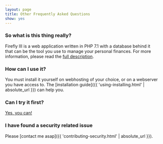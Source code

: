 ```yaml
---
layout: page
title: Other Frequently Asked Questions
show: yes
---
```


### So what is this thing really?

Firefly III is a web application written in PHP 7.1 with a database behind it that can be the tool you use to manage your personal finances. For more information, please read the [full description](/description/).

### How can I use it?

You must install it yourself on webhosting of your choice, or on a webserver you have access to. The [installation guide]({{ 'using-installing.html' | absolute_url }}) can help you.

### Can I try it first?

[Yes, you can!](https://firefly-iii.nder.be/)

### I have found a security related issue

Please [contact me asap]({{ 'contributing-security.html' | absolute_url }}).

